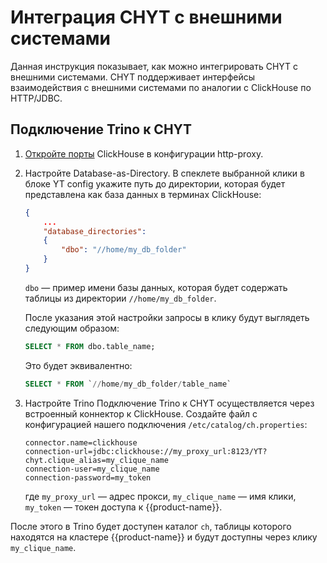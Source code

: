 # Интеграция CHYT с внешними системами
Данная инструкция показывает, как можно интегрировать CHYT с внешними системами. CHYT поддерживает интерфейсы взаимодействия с внешними системами по аналогии с ClickHouse по HTTP/JDBC.

## Подключение Trino к CHYT
1. [Откройте порты](../user-guide/data-processing/chyt/try-chyt.md#chyt_port) ClickHouse в конфигурации http-proxy.
1. Настройте Database-as-Directory.
   В спеклете выбранной клики в блоке YT config укажите путь до директории, которая будет представлена как база данных в терминах ClickHouse:
   ```json
   {
       ...
       "database_directories":
       {
           "dbo": "//home/my_db_folder"
       }
   }
   ```
   `dbo` &mdash; пример имени базы данных, которая будет содержать таблицы из директории `//home/my_db_folder`.

   После указания этой настройки запросы в клику будут выглядеть следующим образом:
   ```sql
   SELECT * FROM dbo.table_name;
   ```
   Это будет эквивалентно:
   ```sql
   SELECT * FROM `//home/my_db_folder/table_name`
   ```

1. Настройте Trino
   Подключение Trino к CHYT осуществляется через встроенный коннектор к ClickHouse. Создайте файл с конфигурацией нашего подключения `/etc/catalog/ch.properties`:
   ```text
   connector.name=clickhouse
   connection-url=jdbc:clickhouse://my_proxy_url:8123/YT?chyt.clique_alias=my_clique_name
   connection-user=my_clique_name
   connection-password=my_token
   ```
   где `my_proxy_url` &mdash; адрес прокси, `my_clique_name` &mdash; имя клики, `my_token` &mdash; токен доступа к {{product-name}}.

После этого в Trino будет доступен каталог `ch`, таблицы которого находятся на кластере {{product-name}} и будут доступны через клику `my_clique_name`.
